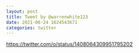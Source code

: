 ```yaml
--- 
layout: post 
title: Tweet by @warrenwhite123 
date: 2021-06-24 1624543671 
categories: twitter 
--- 
```

https://twitter.com/o/status/1408064309951795202